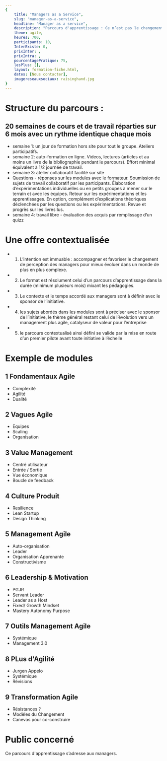 ```yaml
---
{
	title: "Managers as a Service", 
	slug: "manager-as-a-service", 
	headline: "Manager as a service",
	description: "Parcours d'apprentissage : Ce n’est pas le changement qu’il faut manager, mais le management qu’il faut changer Le manager Agile, Jérôme Barrand, Ed. DunodF.", 
	theme: agile,
	heures: 700,
	participants: 10,
	InterExiste: 0,
	prixInter: ,
	prixIntra: ,
	pourcentagePratique: 75,
	lesPlus: [],
	layout: formation-fiche.html, 
	dates: [Nous contacter],
	imagereseauxsociaux: raisinghand.jpg
}
---
```


# Structure du parcours : #

## 20 semaines de cours et de travail réparties sur 6 mois avec un rythme identique chaque mois ##
* semaine 1: un jour de formation hors site pour tout le groupe. Ateliers participatifs. 
* semaine 2: auto-formation en ligne. Videos, lectures (articles et au moins un livre de la bibliographie pendant le parcours). Effort minimal équivalent à 1/2 journée de travail.
* semaine 3: atelier collaboratif facilité sur site
* Questions - réponses sur les modules avec le formateur. Soumission de sujets de travail collaboratif par les participants. Élaboration d’expérimentations individuelles ou en petits groupes à mener sur le terrain et avec les équipes. Retour sur les expérimentations et les apprentissages. En option, complément d’explications théoriques déclenchées par les questions ou les expérimentations.
Revue et progrès sur les livres lus.
* semaine 4: travail libre - évaluation des acquis par remplissage d’un quizz

# Une offre contextualisée #
* 1) L’intention est immuable : accompagner et favoriser le changement de perception des managers pour mieux évoluer dans un monde de plus en plus complexe.
* 2) Le format est résolument celui d’un parcours d’apprentissage dans la durée (minimum plusieurs mois) mixant les pédagogies.
* 3) Le contexte et le temps accordé aux managers sont à définir avec le sponsor de l’initiative.
* 4) les sujets abordés dans les modules sont à préciser avec le sponsor de l’initiative, le thème général restant celui de l’évolution vers un management plus agile, catalyseur de valeur pour l’entreprise
* 5) le parcours contextualisé ainsi défini se valide par la mise en route d’un premier pilote avant toute initiative à l’échelle


# Exemple de modules #

## 1 Fondamentaux Agile ##
* Complexité
* Agilité
* Dualité

## 2 Vagues Agile ##
* Equipes
* Scaling
* Organisation

## 3 Value Management ##
* Centré utilisateur
* Entrée / Sortie
* Vue économique
* Boucle de feedback

## 4 Culture Produit ##
* Resilience
* Lean Startup
* Design Thinking

## 5 Management Agile ##
* Auto-organisation
* Leader
* Organisation Apprenante
* Constructivisme

## 6 Leadership & Motivation ##
* PGJR
* Servant Leader
* Leader as a Host
* Fixed/ Growth Mindset
* Mastery Autonomy Purpose

## 7 Outils Management Agile ##
* Systémique
* Management 3.0

## 8 PLus d'Agilité ##
* Jurgen Appelo
* Systémique
* Révisions

## 9 Transformation Agile ##
* Résistances ?
* Modèles du Changement
* Canevas pour co-construire

# Public concerné #
Ce parcours d'apprentissage s’adresse aux managers.


